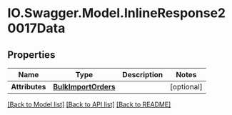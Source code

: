 # IO.Swagger.Model.InlineResponse20017Data
## Properties

Name | Type | Description | Notes
------------ | ------------- | ------------- | -------------
**Attributes** | [**BulkImportOrders**](BulkImportOrders.md) |  | [optional] 

[[Back to Model list]](../README.md#documentation-for-models) [[Back to API list]](../README.md#documentation-for-api-endpoints) [[Back to README]](../README.md)

